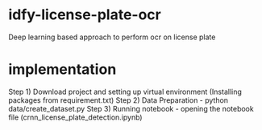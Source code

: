 # idfy-license-plate-ocr
Deep learning based approach to perform ocr on license plate

# implementation
Step 1) Download project and setting up virtual environment (Installing packages from requirement.txt)
Step 2) Data Preparation - python data/create_dataset.py 
Step 3) Running notebook - opening the notebook file (crnn_license_plate_detection.ipynb)
